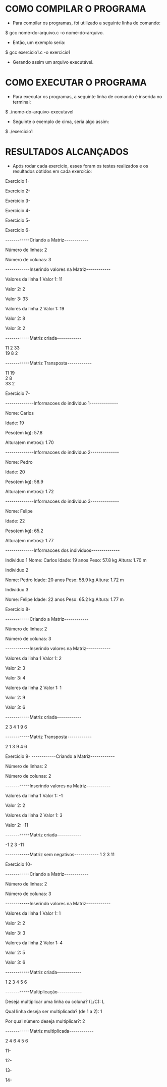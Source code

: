 # COMO COMPILAR O PROGRAMA

- Para compilar os programas, foi utilizado a seguinte linha de comando:

$ gcc nome-do-arquivo.c -o nome-do-arquivo.

- Então, um exemplo seria:

$ gcc exercicio1.c -o exercicio1

- Gerando assim um arquivo executável.

# COMO EXECUTAR O PROGRAMA

- Para executar os programas, a seguinte linha de comando é inserida no terminal:

$ ./nome-do-arquivo-executavel

- Seguinte o exemplo de cima, seria algo assim:

$ ./exercicio1

# RESULTADOS ALCANÇADOS

- Após rodar cada exercício, esses foram os testes realizados e os resultados obtidos em cada exercício:

Exercicio 1-

Exercicio 2-

Exercicio 3-

Exercicio 4-

Exercicio 5-

Exercicio 6-

------------Criando a Matriz------------

Número de linhas: 2

Número de colunas: 3

------------Inserindo valores na Matriz------------

Valores da linha 1
Valor 1: 11

Valor 2: 2

Valor 3: 33

Valores da linha 2
Valor 1: 19

Valor 2: 8 

Valor 3: 2

------------Matriz criada------------

11  2  33  
19  8  2  

------------Matriz Transposta------------

11  19  
2  8  
33  2  

Exercicio 7-

--------------Informacoes do individuo 1--------------

Nome: Carlos

Idade: 19

Peso(em kg): 57.8

Altura(em metros): 1.70

--------------Informacoes do individuo 2--------------

Nome: Pedro

Idade: 20

Peso(em kg): 58.9

Altura(em metros): 1.72

--------------Informacoes do individuo 3--------------

Nome: Felipe

Idade: 22

Peso(em kg): 65.2

Altura(em metros): 1.77

--------------Informacoes dos individuos--------------

 Individuo 1
Nome: Carlos
Idade: 19 anos
Peso: 57.8 kg
Altura: 1.70 m


 Individuo 2

Nome: Pedro
Idade: 20 anos
Peso: 58.9 kg
Altura: 1.72 m


 Individuo 3

Nome: Felipe
Idade: 22 anos
Peso: 65.2 kg
Altura: 1.77 m

Exercicio 8-

------------Criando a Matriz------------

Número de linhas: 2

Número de colunas: 3

------------Inserindo valores na Matriz------------

Valores da linha 1
Valor 1: 2

Valor 2: 3

Valor 3: 4

Valores da linha 2
Valor 1: 1

Valor 2: 9

Valor 3: 6

------------Matriz criada------------

2 3 4 
1 9 6 

------------Matriz Transposta------------

2 1 
3 9 
4 6

Exercicio 9-
------------Criando a Matriz------------

Número de linhas: 2

Número de colunas: 2

------------Inserindo valores na Matriz------------

Valores da linha 1
Valor 1: -1

Valor 2: 2

Valores da linha 2
Valor 1: 3

Valor 2: -11

------------Matriz criada------------

-1 2 
3 -11 

------------Matriz sem negativos------------
1 2 
3 11 

Exercicio 10-

------------Criando a Matriz------------

Número de linhas: 2

Número de colunas: 3

------------Inserindo valores na Matriz------------

Valores da linha 1
Valor 1: 1

Valor 2: 2

Valor 3: 3

Valores da linha 2
Valor 1: 4

Valor 2: 5

Valor 3: 6

------------Matriz criada------------

1 2 3 
4 5 6 

------------Multiplicação------------

Deseja multiplicar uma linha ou coluna? (L/C): L

Qual linha deseja ser multiplicada? (de 1 a 2): 1

Por qual número deseja multiplicar?: 2

------------Matriz multiplicada------------

2 4 6 
4 5 6 

11-

12-

13-

14-

